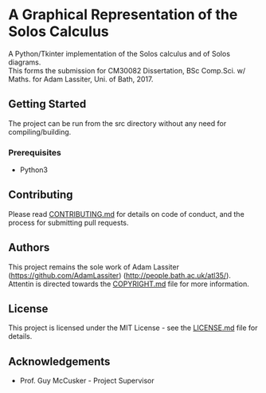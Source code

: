 # A Graphical Representation of the Solos Calculus
A Python/Tkinter implementation of the Solos calculus and of Solos diagrams.  
This forms the submission for CM30082 Dissertation, BSc Comp.Sci. w/ Maths. for Adam Lassiter, Uni. of Bath, 2017.

## Getting Started
The project can be run from the src directory without any need for compiling/building.

### Prerequisites
* Python3

## Contributing
Please read [CONTRIBUTING.md](CONTRIBUTING.md) for details on code of conduct, and the process for submitting pull requests.

## Authors
This project remains the sole work of Adam Lassiter (https://github.com/AdamLassiter) (http://people.bath.ac.uk/atl35/).  
Attentin is directed towards the [COPYRIGHT.md](COPYRIGHT.md) file for more information.

## License
This project is licensed under the MIT License - see the [LICENSE.md](LICENSE.md) file for details.

## Acknowledgements
* Prof. Guy McCusker - Project Supervisor
